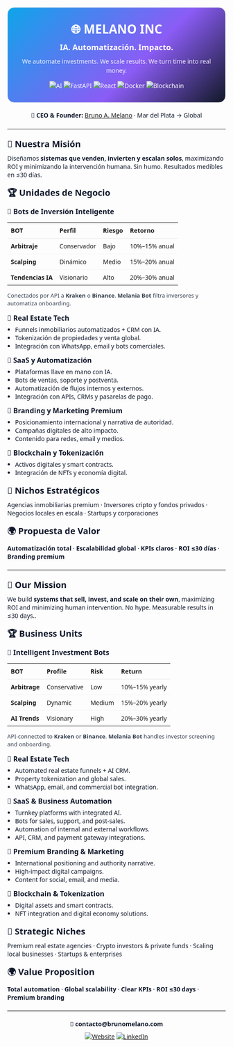 <!-- README Profile — MELANO INC (Bilingual) -->
<div align="center" style="font-family:system-ui,-apple-system,Segoe UI,Roboto,Ubuntu,'Helvetica Neue',Arial,sans-serif; line-height:1.5; color:#0f172a;">

  <!-- Header -->
  <div style="padding:28px 18px; border-radius:16px; border:1px solid #e5e7eb; background:linear-gradient(135deg,#0ea5e9 0%,#8b5cf6 60%,#111827 100%); color:#fff;">
    <h1 style="margin:0 0 8px; font-size:28px;">🌐 MELANO INC</h1>
    <p style="margin:0; font-size:18px;"><strong>IA. Automatización. Impacto.</strong></p>
    <p style="margin:8px 0 0; font-size:14px; opacity:.9;">We automate investments. We scale results. We turn time into real money.</p>

   <!-- Badges -->
<p style="margin:14px 0 0;">
  <img alt="AI" src="https://img.shields.io/badge/AI-Powered-111827?style=flat&logo=openai&logoColor=white">
  <img alt="FastAPI" src="https://img.shields.io/badge/FastAPI-Backend-059669?style=flat">
  <img alt="React" src="https://img.shields.io/badge/React-Frontend-0ea5e9?style=flat&logo=react&logoColor=white">
  <img alt="Docker" src="https://img.shields.io/badge/Docker-Ready-2563eb?style=flat&logo=docker&logoColor=white">
  <img alt="Blockchain" src="https://img.shields.io/badge/Blockchain-Tokenization-7c3aed?style=flat">
</p>
  </div>

  <!-- CEO -->
  <div style="margin:18px 0 6px; font-size:14px;">
    👤 <strong>CEO &amp; Founder:</strong>
    <a href="mailto:contacto@brunomelano.com">Bruno A. Melano</a> · Mar del Plata → Global
  </div>
</div>

<hr style="border:none; border-top:1px solid #e5e7eb; margin:20px 0;">

<!-- Spanish -->
<div style="font-family:system-ui,-apple-system,Segoe UI,Roboto,Ubuntu,'Helvetica Neue',Arial,sans-serif; color:#0f172a;">

  <h2 style="font-size:20px; margin:0 0 10px;">🎯 Nuestra Misión</h2>
  <p style="margin:0 0 14px;">
    Diseñamos <strong>sistemas que venden, invierten y escalan solos</strong>, maximizando ROI y minimizando la intervención humana.
    Sin humo. Resultados medibles en ≤30 días.
  </p>

  <h2 style="font-size:20px; margin:18px 0 10px;">🏆 Unidades de Negocio</h2>

  <h3 style="font-size:16px; margin:12px 0 6px;">🤖 Bots de Inversión Inteligente</h3>
  <table style="width:100%; border-collapse:collapse; font-size:14px;">
    <thead>
      <tr>
        <th align="left" style="border-bottom:1px solid #e5e7eb; padding:8px;">BOT</th>
        <th align="left" style="border-bottom:1px solid #e5e7eb; padding:8px;">Perfil</th>
        <th align="left" style="border-bottom:1px solid #e5e7eb; padding:8px;">Riesgo</th>
        <th align="left" style="border-bottom:1px solid #e5e7eb; padding:8px;">Retorno</th>
      </tr>
    </thead>
    <tbody>
      <tr>
        <td style="padding:8px; border-bottom:1px solid #f1f5f9;"><strong>Arbitraje</strong></td>
        <td style="padding:8px; border-bottom:1px solid #f1f5f9;">Conservador</td>
        <td style="padding:8px; border-bottom:1px solid #f1f5f9;">Bajo</td>
        <td style="padding:8px; border-bottom:1px solid #f1f5f9;">10%–15% anual</td>
      </tr>
      <tr>
        <td style="padding:8px; border-bottom:1px solid #f1f5f9;"><strong>Scalping</strong></td>
        <td style="padding:8px; border-bottom:1px solid #f1f5f9;">Dinámico</td>
        <td style="padding:8px; border-bottom:1px solid #f1f5f9;">Medio</td>
        <td style="padding:8px; border-bottom:1px solid #f1f5f9;">15%–20% anual</td>
      </tr>
      <tr>
        <td style="padding:8px;"><strong>Tendencias IA</strong></td>
        <td style="padding:8px;">Visionario</td>
        <td style="padding:8px;">Alto</td>
        <td style="padding:8px;">20%–30% anual</td>
      </tr>
    </tbody>
  </table>
  <p style="margin:8px 0 14px; font-size:13px; color:#374151;">
    Conectados por API a <strong>Kraken</strong> o <strong>Binance</strong>. <strong>Melania Bot</strong> filtra inversores y automatiza onboarding.
  </p>

  <h3 style="font-size:16px; margin:12px 0 6px;">🏡 Real Estate Tech</h3>
  <ul style="margin:0 0 12px; padding-left:18px; font-size:14px;">
    <li>Funnels inmobiliarios automatizados + CRM con IA.</li>
    <li>Tokenización de propiedades y venta global.</li>
    <li>Integración con WhatsApp, email y bots comerciales.</li>
  </ul>

  <h3 style="font-size:16px; margin:12px 0 6px;">💼 SaaS y Automatización</h3>
  <ul style="margin:0 0 12px; padding-left:18px; font-size:14px;">
    <li>Plataformas llave en mano con IA.</li>
    <li>Bots de ventas, soporte y postventa.</li>
    <li>Automatización de flujos internos y externos.</li>
    <li>Integración con APIs, CRMs y pasarelas de pago.</li>
  </ul>

  <h3 style="font-size:16px; margin:12px 0 6px;">🎨 Branding y Marketing Premium</h3>
  <ul style="margin:0 0 12px; padding-left:18px; font-size:14px;">
    <li>Posicionamiento internacional y narrativa de autoridad.</li>
    <li>Campañas digitales de alto impacto.</li>
    <li>Contenido para redes, email y medios.</li>
  </ul>

  <h3 style="font-size:16px; margin:12px 0 6px;">🔗 Blockchain y Tokenización</h3>
  <ul style="margin:0 0 12px; padding-left:18px; font-size:14px;">
    <li>Activos digitales y smart contracts.</li>
    <li>Integración de NFTs y economía digital.</li>
  </ul>

  <h2 style="font-size:20px; margin:18px 0 10px;">💼 Nichos Estratégicos</h2>
  <p style="margin:0 0 14px; font-size:14px;">
    Agencias inmobiliarias premium · Inversores cripto y fondos privados · Negocios locales en escala · Startups y corporaciones
  </p>

  <h2 style="font-size:20px; margin:18px 0 10px;">🌍 Propuesta de Valor</h2>
  <p style="margin:0 0 16px; font-size:14px;">
    <strong>Automatización total</strong> · <strong>Escalabilidad global</strong> · <strong>KPIs claros</strong> · <strong>ROI ≤30 días</strong> · <strong>Branding premium</strong>
  </p>
</div>

<hr style="border:none; border-top:1px solid #e5e7eb; margin:20px 0;">

<!-- English -->
<div style="font-family:system-ui,-apple-system,Segoe UI,Roboto,Ubuntu,'Helvetica Neue',Arial,sans-serif; color:#0f172a;">

  <h2 style="font-size:20px; margin:0 0 10px;">🎯 Our Mission</h2>
  <p style="margin:0 0 14px;">
    We build <strong>systems that sell, invest, and scale on their own</strong>, maximizing ROI and minimizing human intervention.
    No hype. Measurable results in ≤30 days..
  </p>

  <h2 style="font-size:20px; margin:18px 0 10px;">🏆 Business Units</h2>

  <h3 style="font-size:16px; margin:12px 0 6px;">🤖 Intelligent Investment Bots</h3>
  <table style="width:100%; border-collapse:collapse; font-size:14px;">
    <thead>
      <tr>
        <th align="left" style="border-bottom:1px solid #e5e7eb; padding:8px;">BOT</th>
        <th align="left" style="border-bottom:1px solid #e5e7eb; padding:8px;">Profile</th>
        <th align="left" style="border-bottom:1px solid #e5e7eb; padding:8px;">Risk</th>
        <th align="left" style="border-bottom:1px solid #e5e7eb; padding:8px;">Return</th>
      </tr>
    </thead>
    <tbody>
      <tr>
        <td style="padding:8px; border-bottom:1px solid #f1f5f9;"><strong>Arbitrage</strong></td>
        <td style="padding:8px; border-bottom:1px solid #f1f5f9;">Conservative</td>
        <td style="padding:8px; border-bottom:1px solid #f1f5f9;">Low</td>
        <td style="padding:8px; border-bottom:1px solid #f1f5f9;">10%–15% yearly</td>
      </tr>
      <tr>
        <td style="padding:8px; border-bottom:1px solid #f1f5f9;"><strong>Scalping</strong></td>
        <td style="padding:8px; border-bottom:1px solid #f1f5f9;">Dynamic</td>
        <td style="padding:8px; border-bottom:1px solid #f1f5f9;">Medium</td>
        <td style="padding:8px; border-bottom:1px solid #f1f5f9;">15%–20% yearly</td>
      </tr>
      <tr>
        <td style="padding:8px;"><strong>AI Trends</strong></td>
        <td style="padding:8px;">Visionary</td>
        <td style="padding:8px;">High</td>
        <td style="padding:8px;">20%–30% yearly</td>
      </tr>
    </tbody>
  </table>
  <p style="margin:8px 0 14px; font-size:13px; color:#374151;">
    API-connected to <strong>Kraken</strong> or <strong>Binance</strong>. <strong>Melania Bot</strong> handles investor screening and onboarding.
  </p>

  <h3 style="font-size:16px; margin:12px 0 6px;">🏡 Real Estate Tech</h3>
  <ul style="margin:0 0 12px; padding-left:18px; font-size:14px;">
    <li>Automated real estate funnels + AI CRM.</li>
    <li>Property tokenization and global sales.</li>
    <li>WhatsApp, email, and commercial bot integration.</li>
  </ul>

  <h3 style="font-size:16px; margin:12px 0 6px;">💼 SaaS &amp; Business Automation</h3>
  <ul style="margin:0 0 12px; padding-left:18px; font-size:14px;">
    <li>Turnkey platforms with integrated AI.</li>
    <li>Bots for sales, support, and post-sales.</li>
    <li>Automation of internal and external workflows.</li>
    <li>API, CRM, and payment gateway integrations.</li>
  </ul>

  <h3 style="font-size:16px; margin:12px 0 6px;">🎨 Premium Branding &amp; Marketing</h3>
  <ul style="margin:0 0 12px; padding-left:18px; font-size:14px;">
    <li>International positioning and authority narrative.</li>
    <li>High-impact digital campaigns.</li>
    <li>Content for social, email, and media.</li>
  </ul>

  <h3 style="font-size:16px; margin:12px 0 6px;">🔗 Blockchain &amp; Tokenization</h3>
  <ul style="margin:0 0 12px; padding-left:18px; font-size:14px;">
    <li>Digital assets and smart contracts.</li>
    <li>NFT integration and digital economy solutions.</li>
  </ul>

  <h2 style="font-size:20px; margin:18px 0 10px;">💼 Strategic Niches</h2>
  <p style="margin:0 0 14px; font-size:14px;">
    Premium real estate agencies · Crypto investors & private funds · Scaling local businesses · Startups & enterprises
  </p>

  <h2 style="font-size:20px; margin:18px 0 10px;">🌍 Value Proposition</h2>
  <p style="margin:0; font-size:14px;">
    <strong>Total automation</strong> · <strong>Global scalability</strong> · <strong>Clear KPIs</strong> · <strong>ROI ≤30 days</strong> · <strong>Premium branding</strong>
  </p>
</div>

<hr style="border:none; border-top:1px solid #e5e7eb; margin:20px 0;">

<!-- Contact -->
<div align="center" style="font-family:system-ui,-apple-system,Segoe UI,Roboto,Ubuntu,'Helvetica Neue',Arial,sans-serif; color:#0f172a;">
  <p style="margin:6px 0 10px; font-size:14px;">📩 <strong>contacto@brunomelano.com</strong></p>
  <a href="https://brunomelano.com"><img alt="Website" src="https://img.shields.io/badge/Website-brunomelano.com-0f172a?style=for-the-badge"></a>
  <a href="https://linkedin.com/in/brunomelano"><img alt="LinkedIn" src="https://img.shields.io/badge/LinkedIn-/in/brunomelano-0a66c2?style=for-the-badge&logo=linkedin&logoColor=white"></a>
</div>



